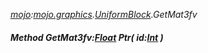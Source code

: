 _[mojo](../../modules/mojo/mojo-module.md):[mojo.graphics](../../modules/mojo/mojo-graphics.md).[UniformBlock](../../modules/mojo/mojo-graphics-uniformblock.md).GetMat3fv_
##### Method GetMat3fv:[Float](../../modules/wonkey/wonkey-types-float.md) Ptr( id:[Int](../../modules/wonkey/wonkey-types-int.md) )

